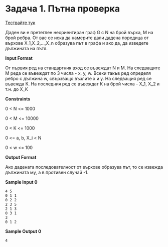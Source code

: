 # Задача 1. Пътна проверка

[Тествайте тук](https://www.hackerrank.com/contests/sda-2019-2020-exam-2e3nr4rr/challenges/challenge-2353)

Даден ви е претеглен неориентиран граф G с N на брой върха, М на брой ребра. От вас се иска да намерите дали дадена поредица от върхове X_1,X_2,...,X_n образува път в графа и ако да, да изведете дължината на пътя.

**Input Format**

От първия ред на стандартния вход се въвеждат N и М. На следващите М реда се въвеждат по 3 числа - x, y, w. Всеки такъв ред определя ребро с дължина w, свързващо възлите x и y. На следващия ред се въвежда К. На последния ред се въвеждат К на брой числа - X_1, X_2 и т.н. до X_K

**Constraints**

0 < N <= 1000

0 < M <= 10000

0 < K <= 1000

0 <= a, b, X_i < N

0 < w <= 100

**Output Format**

Ако дадената последователност от върхове образува път, то се извежда дължината му, а в противен случай -1.

**Sample Input 0**
```
4 5
0 1 1
0 2 2
2 3 5
2 1 3
0 3 1
3
0 1 2
```

**Sample Output 0**
```
4
```
